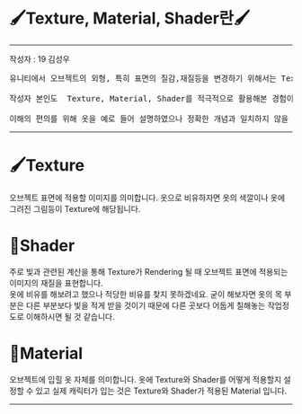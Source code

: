 # 🖌️Texture, Material, Shader란🖌️

---
작성자 : 19 김성우

<pre>
유니티에서 오브젝트의 외형, 특히 표면의 질감,재질등을 변경하기 위해서는 Texture, Material, Shader에 대한 이해가 필요합니다 .<br>
작성자 본인도  Texture, Material, Shader를 적극적으로 활용해본 경험이 없어서 이번 내용은 이론위주의 설명이 되는 점 양해바랍니다.<br>
이해의 편의를 위해 옷을 예로 들어 설명하였으나 정확한 개념과 일치하지 않을 수 있습니다.
</pre>

---

# 🖌️Texture
오브젝트 표면에 적용할 이미지를 의미합니다. 옷으로 비유하자면 옷의 색깔이나 옷에 그려진 그림등이 Texture에 해당됩니다.

# 🔦Shader
주로 빛과 관련된 계산을 통해 Texture가 Rendering 될 때 오브젝트 표면에 적용되는 이미지의 재질을 표현합니다. <br>
옷에 비유를 해보려고 했으나 적당한 비유를 찾지 못하겠네요. 굳이 해보자면 옷의 목 부분은 다른 부분보다 빛을 적게 받을 것이기 때문에 다른 곳보다 어둡게 칠해놓는 작업정도로 이해하시면 될 것 같습니다.

# 👚Material
오브젝트에 입힐 옷 자체를 의미합니다. 옷에 Texture와 Shader를 어떻게 적용할지 설정할 수 있고 실제 캐릭터가 입는 것은 Texture와 Shader가 적용된 Material 입니다.

---




